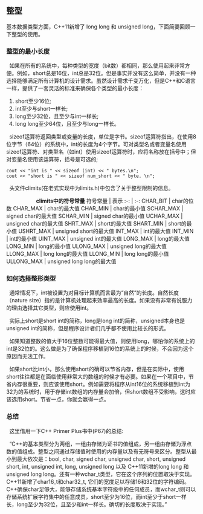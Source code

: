 

## 整型

基本数据类型方面，C\+\+11新增了 long long 和 unsigned long，下面简要回顾一下整型的使用。

### 整型的最小长度

&nbsp;&nbsp;如果在所有的系统中，每种类型的宽度（bit数）都相同，那么使用起来非常方便。例如，short总是16位，int总是32位。但是事实并没有这么简单，并没有一种选择能够满足所有计算机的设计需求。虽然设计需求千变万化，但是C\+\+和C语言一样，提供了一套灵活的标准来确保各个类型的最小长度：

1. short至少16位;
2. int至少与short一样长;
3. long至少32位，且至少与int一样长;
4. long long至少64位，且至少与long一样长。

&nbsp;&nbsp;sizeof运算符返回类型或变量的长度，单位是字节。sizeof运算符指出，在使用8位字节（64位）的系统中，int的长度为4个字节。可对类型名或者变量名使用sizeof运算符、对类型名（如int）使用sizeof运算符时，应将名称放在括号中；但对变量名使用该运算符，括号是可选的;
```
cout << "int is " << sizeof (int) << " bytes.\n";
cout << "short is " << sizeof num_short << " byte. \n";
```

&nbsp;&nbsp;头文件climits(在老式实现中为limits.h)中包含了关于整型限制的信息。


&nbsp;&nbsp;&nbsp;&nbsp;&nbsp;&nbsp;&nbsp;&nbsp;&nbsp;&nbsp;&nbsp;&nbsp;&nbsp;&nbsp;&nbsp;&nbsp;&nbsp;&nbsp;&nbsp;&nbsp;<b>climits中的符号常量</b>
符号常量 | 表示
 :-: | :-:
CHAR_BIT | char的位数
CHAR_MAX | char的最大值
CHAR_MIN | char的最小值
SCHAR_MAX | signed char的最大值
SCHAR_MIN | signed char的最小值
UCHAR_MAX | unsigned char的最大值
SHRT_MAX | short的最大值
SHART_MIN | short的最小值
USHRT_MAX | unsigned short的最大值
INT_MAX | int的最大值
INT_MIN | int的最小值
UINT_MAX | unsigned int的最大值
LONG_MAX | long的最大值
LONG_MIN | long的最小值
ULONG_MAX | unsigned long的最大值
LLONG_MAX | long long的最大值
LLONG_MIN | long long的最小值
ULLONG_MAX | unsigned long long的最大值


### 如何选择整形类型

&nbsp;&nbsp;通常情况下，int被设置为对目标计算机而言最为“自然”的长度。自然长度（nature size）指的是计算机处理起来效率最高的长度。如果没有非常有说服力的理由选择其它类型，则应使用int。

&nbsp;&nbsp;实际上short是short int的简称，long是long int的简称，unsigned本身也是unsigned int的简称，但是程序设计者们几乎都不使用比较长的形式。

&nbsp;&nbsp;如果知道整数的值大于16位整数可能得最大值，则使用long，哪怕你的系统上的int是32位的。这么做是为了确保程序移植到16位的系统上的时候，不会因为这个原因而无法工作。

&nbsp;&nbsp;如果short比int小，那么使用short的确可以节省内存，但是在实际中，使用short往往都是在面临使用非常大的数组的时候才有必要。如果在一个项目中，节省内存很重要，则应该使用short。例如需要将程序从int16位的系统移植到int为32为的系统时，用于存储int数组的内存量会加倍，但short数组不受影响，这时应该选用short。节省一点，你就会赢得一点。

### 总结
&nbsp;&nbsp;这里借用一下C++ Primer Plus书中(P67)的总结:

&nbsp;&nbsp;“C\+\+的基本类型分为两组，一组由存储为证书的值组成，另一组由存储为浮点数的值组成。整型之间通过存储值时使用的内存量以及有无符号来区分。整型从最小到最大依次是：bool, char, signed char, unsigned char, short, unsigned short, int, unsigned int, long, unsigned long 以及 C\+\+11新增的long long 和 unsigned long long。还有一种wchar_t类型，它在这个序列的位置取决于实现。C\+\+11新增了char16_t和char32_t, 它们的宽度足以存储16和32位的字符编码。C++确保char足够大，能够存储系统基本字符级中的任何成员，而wchar_t则可以存储系统扩展字符集中的任意成员，short至少为16位，而int至少于short一样长，long至少为32位，且至少和int一样长。确切的长度取决于实现。”



